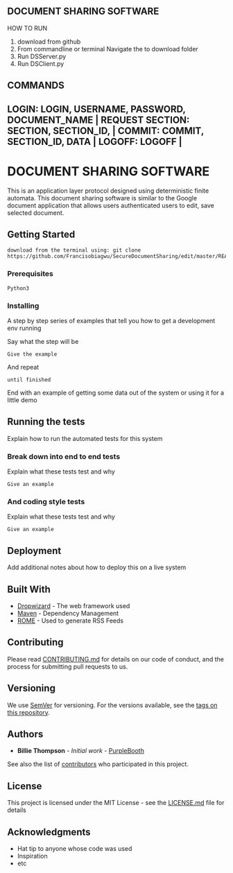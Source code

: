 DOCUMENT SHARING SOFTWARE
--------------------------

HOW TO RUN
1. download from github 
2. From commandline or terminal Navigate the to download folder
3. Run DSServer.py
4. Run DSClient.py


COMMANDS
------------------------------------------------------------
LOGIN: LOGIN, USERNAME, PASSWORD, DOCUMENT_NAME             |
REQUEST SECTION: SECTION, SECTION_ID,                       |
COMMIT: COMMIT, SECTION_ID, DATA                            |
LOGOFF: LOGOFF                                              |
------------------------------------------------------------



# DOCUMENT SHARING SOFTWARE

This is an application layer protocol designed using deterministic finite automata. This document sharing software is similar to the Google document application that allows users authenticated users to edit, save selected document.

## Getting Started
```
download from the terminal using: git clone https://github.com/Francisobiagwu/SecureDocumentSharing/edit/master/README.md
```

### Prerequisites



```
Python3 
```

### Installing

A step by step series of examples that tell you how to get a development env running

Say what the step will be

```
Give the example
```

And repeat

```
until finished
```

End with an example of getting some data out of the system or using it for a little demo

## Running the tests

Explain how to run the automated tests for this system

### Break down into end to end tests

Explain what these tests test and why

```
Give an example
```

### And coding style tests

Explain what these tests test and why

```
Give an example
```

## Deployment

Add additional notes about how to deploy this on a live system

## Built With

* [Dropwizard](http://www.dropwizard.io/1.0.2/docs/) - The web framework used
* [Maven](https://maven.apache.org/) - Dependency Management
* [ROME](https://rometools.github.io/rome/) - Used to generate RSS Feeds

## Contributing

Please read [CONTRIBUTING.md](https://gist.github.com/PurpleBooth/b24679402957c63ec426) for details on our code of conduct, and the process for submitting pull requests to us.

## Versioning

We use [SemVer](http://semver.org/) for versioning. For the versions available, see the [tags on this repository](https://github.com/your/project/tags). 

## Authors

* **Billie Thompson** - *Initial work* - [PurpleBooth](https://github.com/PurpleBooth)

See also the list of [contributors](https://github.com/your/project/contributors) who participated in this project.

## License

This project is licensed under the MIT License - see the [LICENSE.md](LICENSE.md) file for details

## Acknowledgments

* Hat tip to anyone whose code was used
* Inspiration
* etc
